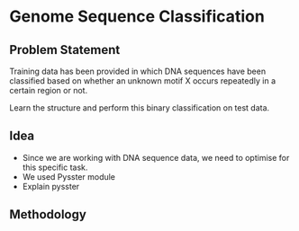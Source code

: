 # Genome Sequence Classification

## Problem Statement
Training data has been provided in which DNA sequences have been classified  based on whether an unknown motif X occurs repeatedly in a certain region or not. 

Learn the structure and perform this binary classification on test data. 

## Idea
- Since we are working with DNA sequence data, we need to optimise for this specific task.
- We used Pysster module
- Explain pysster

## Methodology